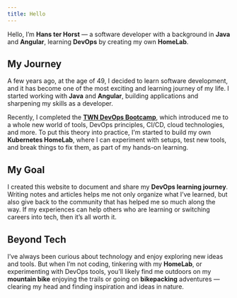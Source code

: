 ```yaml
---
title: Hello
---
```

Hello, I’m **Hans ter Horst** — a software developer with a background in **Java** and **Angular**, learning **DevOps** by creating my own **HomeLab**.

## My Journey

A few years ago, at the age of 49, I decided to learn software development, and it has become one of the most exciting and learning journey of my life. I started working with **Java** and **Angular**, building applications and sharpening my skills as a developer.

Recently, I completed the [**TWN DevOps Bootcamp**](https://www.techworld-with-nana.com/devops-bootcamp), which introduced me to a whole new world of tools, DevOps principles, CI/CD, cloud technologies, and more. To put this theory into practice, I'm started to build my own **Kubernetes HomeLab**, where I can experiment with setups, test new tools, and break things to fix them, as part of my hands-on learning.

## My Goal

I created this website to document and share my **DevOps learning journey**. Writing notes and articles helps me not only organize what I’ve learned, but also give back to the community that has helped me so much along the way. If my experiences can help others who are learning or switching careers into tech, then it’s all worth it.

## Beyond Tech

I’ve always been curious about technology and enjoy exploring new ideas and tools. But when I’m not coding, tinkering with my **HomeLab**, or experimenting with DevOps tools, you’ll likely find me outdoors on my **mountain bike** enjoying the trails or going on **bikepacking** adventures — clearing my head and finding inspiration and ideas in nature.
